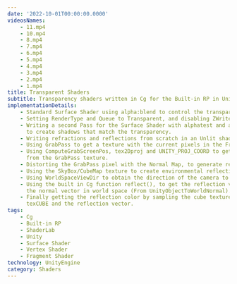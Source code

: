 ```yaml
---
date: '2022-10-01T00:00:00.0000'
videosNames:
    - 11.mp4
    - 10.mp4
    - 8.mp4
    - 7.mp4
    - 6.mp4
    - 5.mp4
    - 4.mp4
    - 3.mp4
    - 2.mp4
    - 1.mp4
title: Transparent Shaders
subtitle: Transparency shaders written in Cg for the Built-in RP in Unity
implementationDetails:
    - Standard Surface Shader using alpha:blend to control the transparency.
    - Setting RenderType and Queue to Transparent, and disabling ZWrite.
    - Writing a second Pass for the Surface Shader with alphatest and addshadow,
      to create shadows that match the transparency.
    - Writing refractions and reflections from scratch in an Unlit shader.
    - Using GrabPass to get a texture with the current pixels in the Frame Buffer.
    - Using ComputeGrabScreenPos, tex2Dproj and UNITY_PROJ_COORD to get the pixel
      from the GrabPass texture.
    - Distorting the GrabPass pixel with the Normal Map, to generate refraction.
    - Using the SkyBox/CubeMap texture to create environmental reflections.
    - Using WorldSpaceViewDir to obtain the direction of the camera to the pixel.
    - Using the built in Cg function reflect(), to get the reflection vector along
      the normal vector in world space (From UnityObjectToWorldNormal).
    - Finally getting the reflection color by sampling the cube texture with
      texCUBE and the reflection vector.
tags:
    - Cg
    - Built-in RP
    - ShaderLab
    - Unity
    - Surface Shader
    - Vertex Shader
    - Fragment Shader
technology: UnityEngine
category: Shaders
---
```

